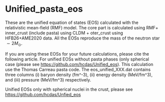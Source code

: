 # Unified_pasta_eos

These are the unified equation of states (EOS) calculated with the relativistic mean-field (RMF) model. 
The core part is calculated using RMF+ inner_crust (include pasta) using CLDM + oter_crust using HFB26+AME2020 data.
All the EOSs reproduce the mass of the neutron star $``\sim 2 M_\odot``$.

If you are using these EOSs for your future calculations, please cite the following article. 
For unified EOSs without pasta phases (only spherical case (please see https://github.com/hcdas/Unified_eos).
This calculation use the Thomas Carreau pasta code.
The eos_unified_XXX.dat contains three columns (i) baryon density (fm^-3), (ii) energy density (MeV/fm^3), and (iii) pressure (MeV/fm^3) respectively.

Unified EOSs only with spherical nuclei in the crust, please see https://github.com/hcdas/Unfied_eos
